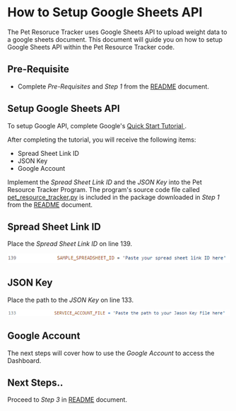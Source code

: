 # How to Setup Google Sheets API
The Pet Resoruce Tracker uses Google Sheets API to upload weight data to a google sheets document. This document will guide you on how to setup Google Sheets API within the Pet Resource Tracker code. 

## Pre-Requisite
* Complete _Pre-Requisites_ and _Step 1_ from the [README](../README.md) document. 


## Setup Google Sheets API
To setup Google API, complete Google's [Quick Start Tutorial ](https://developers.google.com/sheets/api/quickstart/python).

After completing the tutorial, you will receive the following items:

* Spread Sheet Link ID
* JSON Key
* Google Account

Implement the _Spread Sheet Link ID_ and the  _JSON Key_ into the Pet Resource Tracker Program. The program's source code file called [pet_resource_tracker.py](../pet_resource_tracker.py) is included in the package downloaded in _Step 1_ from the [README](../README.md) document. 

## Spread Sheet Link ID

Place the _Spread Sheet Link ID_ on line 139.

![](Image%20Files/spreadsheet_link.png)

## JSON Key

Place the path to the _JSON Key_ on line 133.  

![](./Image%20Files/json_key.png)

## Google Account

The next steps will cover how to use the _Google Account_ to access the Dashboard. 

## Next Steps..
Proceed to _Step 3_ in [README](../README.md) document.
